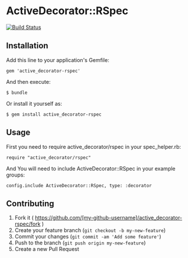 # ActiveDecorator::RSpec

[![Build Status](https://img.shields.io/travis/mizoR/active_decorator-rspec/master.svg?style=flat)](https://travis-ci.org/mizoR/active_decorator-rspec)

## Installation

Add this line to your application's Gemfile:

    gem 'active_decorator-rspec'

And then execute:

    $ bundle

Or install it yourself as:

    $ gem install active_decorator-rspec

## Usage

First you need to require active_decorator/rspec in your spec_helper.rb:

```
require "active_decorator/rspec"
```

And You will need to include ActiveDecorator::RSpec in your example groups:

```
config.include ActiveDecorator::RSpec, type: :decorator
```

## Contributing

1. Fork it ( https://github.com/[my-github-username]/active_decorator-rspec/fork )
2. Create your feature branch (`git checkout -b my-new-feature`)
3. Commit your changes (`git commit -am 'Add some feature'`)
4. Push to the branch (`git push origin my-new-feature`)
5. Create a new Pull Request
